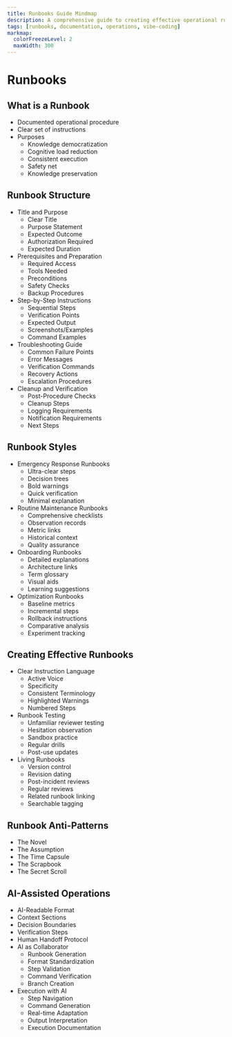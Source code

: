 ```yaml
---
title: Runbooks Guide Mindmap
description: A comprehensive guide to creating effective operational runbooks that enable consistent system management
tags: [runbooks, documentation, operations, vibe-coding]
markmap:
  colorFreezeLevel: 2
  maxWidth: 300
---
```


# Runbooks

## What is a Runbook
* Documented operational procedure
* Clear set of instructions
* Purposes
  - Knowledge democratization
  - Cognitive load reduction
  - Consistent execution
  - Safety net
  - Knowledge preservation

## Runbook Structure
* Title and Purpose
  - Clear Title
  - Purpose Statement
  - Expected Outcome
  - Authorization Required
  - Expected Duration
* Prerequisites and Preparation
  - Required Access
  - Tools Needed
  - Preconditions
  - Safety Checks
  - Backup Procedures
* Step-by-Step Instructions
  - Sequential Steps
  - Verification Points
  - Expected Output
  - Screenshots/Examples
  - Command Examples
* Troubleshooting Guide
  - Common Failure Points
  - Error Messages
  - Verification Commands
  - Recovery Actions
  - Escalation Procedures
* Cleanup and Verification
  - Post-Procedure Checks
  - Cleanup Steps
  - Logging Requirements
  - Notification Requirements
  - Next Steps

## Runbook Styles
* Emergency Response Runbooks
  - Ultra-clear steps
  - Decision trees
  - Bold warnings
  - Quick verification
  - Minimal explanation
* Routine Maintenance Runbooks
  - Comprehensive checklists
  - Observation records
  - Metric links
  - Historical context
  - Quality assurance
* Onboarding Runbooks
  - Detailed explanations
  - Architecture links
  - Term glossary
  - Visual aids
  - Learning suggestions
* Optimization Runbooks
  - Baseline metrics
  - Incremental steps
  - Rollback instructions
  - Comparative analysis
  - Experiment tracking

## Creating Effective Runbooks
* Clear Instruction Language
  - Active Voice
  - Specificity
  - Consistent Terminology
  - Highlighted Warnings
  - Numbered Steps
* Runbook Testing
  - Unfamiliar reviewer testing
  - Hesitation observation
  - Sandbox practice
  - Regular drills
  - Post-use updates
* Living Runbooks
  - Version control
  - Revision dating
  - Post-incident reviews
  - Regular reviews
  - Related runbook linking
  - Searchable tagging

## Runbook Anti-Patterns
* The Novel
* The Assumption
* The Time Capsule
* The Scrapbook
* The Secret Scroll

## AI-Assisted Operations
* AI-Readable Format
* Context Sections
* Decision Boundaries
* Verification Steps
* Human Handoff Protocol
* AI as Collaborator
  - Runbook Generation
  - Format Standardization
  - Step Validation
  - Command Verification
  - Branch Creation
* Execution with AI
  - Step Navigation
  - Command Generation
  - Real-time Adaptation
  - Output Interpretation
  - Execution Documentation